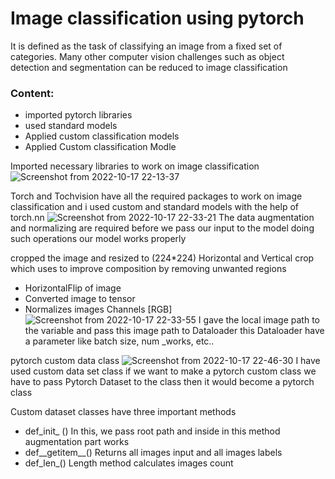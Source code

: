 # Image classification using pytorch
It is defined as the task of classifying an image from a fixed set of categories. Many other computer vision challenges such as object detection and segmentation can be reduced to image classification

### Content:
 * imported pytorch libraries
 * used standard models
 * Applied custom classification models
 * Applied Custom classification Modle 
 
 Imported necessary libraries to work on image classification
 ![Screenshot from 2022-10-17 22-13-37](https://user-images.githubusercontent.com/25703407/196237091-133ad4ce-37fe-4e47-9a41-9f86e3b9740c.png)
 
 Torch and Tochvision have all the required packages to work on image classification and 
 i used custom and standard models with the help of torch.nn
 ![Screenshot from 2022-10-17 22-33-21](https://user-images.githubusercontent.com/25703407/196239921-94e8c81a-12c9-454c-a7f8-59b2f9d230e0.png)
 The data augmentation and normalizing are required before we pass our input to the model  doing such operations our model works properly
 
 cropped the image and resized to (224*224) Horizontal and Vertical crop which uses to improve  composition by removing unwanted regions 
 * HorizontalFlip of image 
 * Converted image to tensor
 * Normalizes images Channels [RGB]
 ![Screenshot from 2022-10-17 22-33-55](https://user-images.githubusercontent.com/25703407/196240520-31fa9619-403e-4d5a-b403-be674dfc55a9.png)
 I gave the local image path to the variable and pass this image path to Dataloader this Dataloader have a parameter like batch size, num _works, etc..
 
 pytorch custom data class
 ![Screenshot from 2022-10-17 22-46-30](https://user-images.githubusercontent.com/25703407/196241526-7e5a7aee-7341-4033-8c6c-9282dae5c4a0.png)
 I have used custom data set class if we want to make a pytorch custom class we have to pass Pytorch Dataset to the class then it would become a pytorch
 class
 
 Custom dataset classes have three important methods
 * def_init_ ()
 In this, we pass root path and inside in this method augmentation part works
 * def__getitem__()
 Returns all images input and  all images labels
 * def_len_()
 Length method calculates images count
 





 
 



 
 
 
